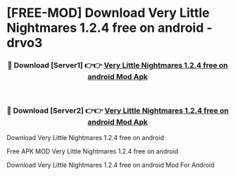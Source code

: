# [FREE-MOD] Download Very Little Nightmares 1.2.4 free on android - drvo3


<div align="center">
<h3>🔴 Download [Server1] 👉👉 <a href="https://apk-comot.site?title=Very_Little_Nightmares_1.2.4_free_on_android">Very Little Nightmares 1.2.4 free on android Mod Apk</a></h3><br>

<h3>🔴 Download [Server2] 👉👉 <a href="https://apk-comot.site?title=Very_Little_Nightmares_1.2.4_free_on_android">Very Little Nightmares 1.2.4 free on android Mod Apk</a></h3>
</div>



Download Very Little Nightmares 1.2.4 free on android 

Free APK MOD Very Little Nightmares 1.2.4 free on android 

Download Very Little Nightmares 1.2.4 free on android Mod For Android
